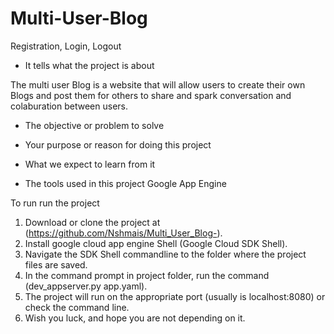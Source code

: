 # Multi-User-Blog
Registration, Login, Logout


 -  It tells what the project is about
 
The multi user Blog is a website that will allow users to create their own Blogs and post them for others to share and spark conversation and colaburation between users.

- The objective or problem to solve

- Your purpose or reason for doing this project

- What we expect to learn from it

- The tools used in this project
Google App Engine




To run run the project


1. Download or clone the project at (https://github.com/Nshmais/Multi_User_Blog-).
2. Install google cloud app engine Shell (Google Cloud SDK Shell).
3. Navigate the SDK Shell commandline to the folder where the project files are saved.
4. In the command prompt in project folder, run the command (dev_appserver.py app.yaml).
5. The project will run on the appropriate port (usually is localhost:8080) or check the command line.
6. Wish you luck, and hope you are not depending on it.
